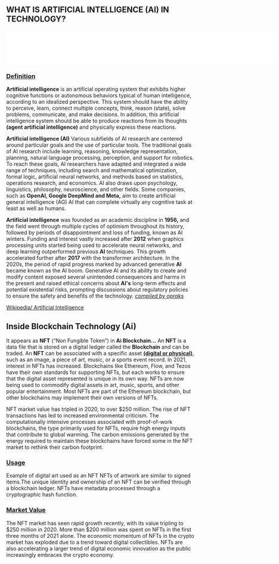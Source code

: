 <script type="text/javascript" src="https://platform-api.sharethis.com/js/sharethis.js#property=67540d39231a330012e9230e&product=sticky-share-buttons&source=platform" async="async"></script>

<H2>WHAT IS ARTIFICIAL INTELLIGENCE (AI) IN TECHNOLOGY?</H2>

<iframe data-aa='2396715' src='//ad.a-ads.com/2396715?size=728x90' style='width:728px; height:90px; border:0px; padding:0; overflow:hidden; background-color: transparent;'></iframe>
<h3><u>Definition</u></h3>
<b>Artificial intelligence</b> is an artificial operating system that exhibits higher cognitive functions or autonomous behaviors typical of human intelligence, according to an idealized perspective. This system should have the ability to perceive, learn, connect multiple concepts, think, reason (state), solve problems, communicate, and make decisions. In addition, this artificial intelligence system should be able to produce reactions from its thoughts <b>(agent artificial intelligence)</b> and physically express these reactions.

<b>Artificial intelligence (AI)</b> Various subfields of AI research are centered around particular goals and the use of particular tools. The traditional goals of AI research include learning, reasoning, knowledge representation, planning, natural language processing, perception, and support for robotics. To reach these goals, AI researchers have adapted and integrated a wide range of techniques, including search and mathematical optimization, formal logic, artificial neural networks, and methods based on statistics, operations research, and economics. AI also draws upon psychology, linguistics, philosophy, neuroscience, and other fields. Some companies, such as <b>OpenAI, Google DeepMind and Meta,</b> aim to create artificial general intelligence (AG) AI that can complete virtually any cognitive task at least as well as humans.

<b>Artificial intelligence</b> was founded as an academic discipline in <b>1956,</b> and the field went through multiple cycles of optimism throughout its history, followed by periods of disappointment and loss of funding, known as AI winters.  Funding and interest vastly increased after <b>2012</b> when graphics processing units started being used to accelerate neural networks, and deep learning outperformed previous <b>AI</b> techniques. This growth accelerated further after <b>2017</b> with the transformer architecture. In the 2020s, the period of rapid progress marked by advanced generative <b>AI</b> became known as the AI boom. Generative AI and its ability to create and modify content exposed several unintended consequences and harms in the present and raised ethical concerns about <b>AI's</b> long-term effects and potential existential risks, prompting discussions about regulatory policies to ensure the safety and benefits of the technology. <u><i>compiled by opraks</i></u>

<u><a href="https://en.wikipedia.org/wiki/Artificial_intelligence" target="_blank">Wikipedia/ Artificial Intelligence</a></u>

<H2>Inside Blockchain Technology (Ai)</H2>
It appears as <b>NFT</b> (“Non Fungible Token”) in <b>Ai Blockchain...</b>
An <b>NFT</b> is a data file that is stored on a digital ledger called the <b>Blockchain</b> and can be traded. An <b>NFT</b> can be associated with a specific asset <b><u>(digital or physical)</u></b>, such as an image, a piece of art, music, or a sports event record. In 2021, interest in NFTs has increased. Blockchains like Ethereum, Flow, and Tezos have their own standards for supporting NFTs, but each works to ensure that the digital asset represented is unique in its own way. NFTs are now being used to commodify digital assets in art, music, sports, and other popular entertainment. Most NFTs are part of the Ethereum blockchain, but other blockchains may implement their own versions of NFTs.

NFT market value has tripled in 2020, to over $250 million. The rise of NFT transactions has led to increased environmental criticism. The computationally intensive processes associated with proof-of-work blockchains, the type primarily used for NFTs, require high energy inputs that contribute to global warming. The carbon emissions generated by the energy required to maintain these blockchains have forced some in the NFT market to rethink their carbon footprint.

<h3><u>Usage</u></h3>
Example of digital art used as an NFT
NFTs of artwork are similar to signed items.The unique identity and ownership of an NFT can be verified through a blockchain ledger. NFTs have metadata processed through a cryptographic hash function.

<h3><u>Market Value</u></h3>
The NFT market has seen rapid growth recently, with its value tripling to $250 million in 2020. More than $200 million was spent on NFTs in the first three months of 2021 alone. The economic momentum of NFTs in the crypto market has exploded due to a trend toward digital collectibles. NFTs are also accelerating a larger trend of digital economic innovation as the public increasingly embraces the crypto economy.

